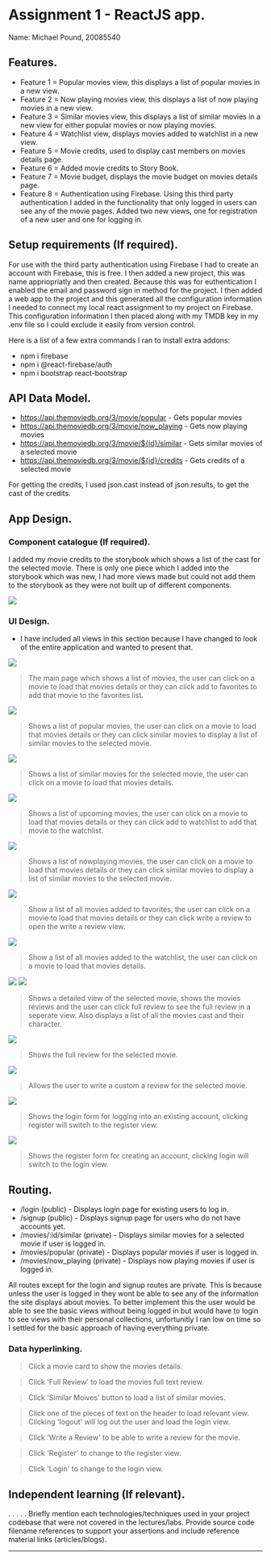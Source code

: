 # Assignment 1 - ReactJS app.

Name: Michael Pound, 20085540

## Features.
 
 + Feature 1 = Popular movies view, this displays a list of popular movies in a new view.
 + Feature 2 = Now playing movies view, this displays a list of now playing movies in a new view.
 + Feature 3 = Similar movies view, this displays a list of similar movies in a new view for either popular movies or now playing movies.
 + Feature 4 = Watchlist view, displays movies added to watchlist in a new view.
 + Feature 5 = Movie credits, used to display cast members on movies details page.
 + Feature 6 = Added movie credits to Story Book.
 + Feature 7 = Movie budget, displays the movie budget on movies details page.
 + Feature 8 = Authentication using Firebase. Using this third party authentication I added in the functionality that only logged in users can see any of the movie pages. Added two new views, one for registration of a new user and one for logging in.

## Setup requirements (If required).

For use with the third party authentication using Firebase I had to create an account with Firebase, this is free. I then added a new project, this was name appriopriatly and then created. Because this was for euthentication I enabled the email and password sign in method for the project. I then added a web app to the project and this generated all the configuration information I needed to connect my local react assignment to my project on Firebase. This configuration information I then placed along with my TMDB key in my .env file so I could exclude it easily from version control.

Here is a list of a few extra commands I ran to install extra addons:
+ npm i firebase
+ npm i @react-firebase/auth
+ npm i bootstrap react-bootstrap

## API Data Model.

+ https://api.themoviedb.org/3/movie/popular - Gets popular movies
+ https://api.themoviedb.org/3/movie/now_playing - Gets now playing movies
+ https://api.themoviedb.org/3/movie/${id}/similar - Gets similar movies of a selected movie
+ https://api.themoviedb.org/3/movie/${id}/credits - Gets credits of a selected movie

For getting the credits, I used json.cast instead of json.results, to get the cast of the credits.

## App Design.

### Component catalogue (If required).

I added my movie credits to the storybook which shows a list of the cast for the selected movie. There is only one piece which I added into the storybook which was new, I had more views made but could not add them to the storybook as they were not built up of different components.

![][stories]

### UI Design.

+ I have included all views in this section because I have changed to look of the entire application and wanted to present that.

![][movies]
>The main page which shows a list of movies, the user can click on a movie to load that movies details or they can click add to favorites to add that movie to the favorites list.


![][popular]
>Shows a list of popular movies, the user can click on a movie to load that movies details or they can click similar movies to display a list of similar movies to the selected movie.


![][similar]
>Shows a list of similar movies for the selected movie, the user can click on a movie to load that movies details.


![][upcoming]
>Shows a list of upcoming movies, the user can click on a movie to load that movies details or they can click add to watchlist to add that movie to the watchlist.


![][nowPlaying]
>Shows a list of nowplaying movies, the user can click on a movie to load that movies details or they can click similar movies to display a list of similar movies to the selected movie.


![][favourites]
>Show a list of all movies added to favorites, the user can click on a movie to load that movies details or they can click write a review to open the write a review view.


![][watchList]
>Show a list of all movies added to the watchlist, the user can click on a movie to load that movies details.


![][details]
![][cast]
>Shows a detailed view of the selected movie, shows the movies reviews and the user can click full review to see the full review in a seperate view. Also displays a list of all the movies cast and their character.


![][fullReview]
>Shows the full review for the selected movie.


![][writeReview]
>Allows the user to write a custom a review for the selected movie.


![][login]
>Shows the login form for logging into an existing account, clicking register will switch to the register view.


![][register]
>Shows the register form for creating an account, clicking login will switch to the login view.

## Routing.

+ /login (public) - Displays login page for existing users to log in.
+ /signup (public) - Displays signup page for users who do not have accounts yet.
+ /movies/:id/similar (private) - Displays similar movies for a selected movie if user is logged in.
+ /movies/popular (private) - Displays popular movies if user is logged in.
+ /movies/now_playing (private) - Displays now playing movies if user is logged in.

All routes except for the login and signup routes are private. This is because unless the user is logged in they wont be able to see any of the information the site displays about movies. To better implement this the user would be able to see the basic views without being logged in but would have to login to see views with their personal collections, unfortunitly I ran low on time so I settled for the basic approach of having everything private.

### Data hyperlinking.

[card]: ./public/card.png
> Click a movie card to show the movies details.


[clickReview]: ./public/clickReview.png
> Click 'Full Review' to load the movies full text review.


[clickSimilar]: ./public/clickSimilar.png
> Click 'Similar Moives' button to load a list of similar movies.


[clickHeader]: ./public/clickHeader.png
> Click one of the pieces of text on the header to load relevant view. Clicking 'logout' will log out the user and load the login view.


[clickWrite]: ./public/clickWrite.png
> Click 'Write a Review' to be able to write a review for the movie.


[clickLogin]: ./public/clickLogin.png
> Click 'Register' to change to the register view.


[clickRegister]: ./public/clickRegister.png
> Click 'Login' to change to the login view.


## Independent learning (If relevant).

. . . . . Briefly mention each technologies/techniques used in your project codebase that were not covered in the lectures/labs. Provide source code filename references to support your assertions and include reference material links (articles/blogs).

---------------------------------

[model]: ./data.jpg
[movieDetail]: ./public/movieDetail.png
[review]: ./public/review.png
[reviewLink]: ./public/reviewLink.png
[cardLink]: ./public/cardLink.png


[stories]: ./public/story.png
[movies]: ./public/movies.png
[popular]: ./public/popular.png
[similar]: ./public/similar.png
[upcoming]: ./public/upcoming.png
[nowPlaying]: ./public/nowPlaying.png
[favourites]: ./public/favourites.png
[watchList]: ./public/watchList.png
[details]: ./public/details.png
[cast]: ./public/cast.png

[fullReview]: ./public/fullReview.png
[writeReview]: ./public/writeReview.png

[login]: ./public/login.png
[register]: ./public/register.png

[card]: ./public/card.png
[clickReview]: ./public/clickReview.png
[clickSimilar]: ./public/clickSimilar.png
[clickHeader]: ./public/clickHeader.png
[clickWrite]: ./public/clickWrite.png
[clickLogin]: ./public/clickLogin.png
[clickRegister]: ./public/clickRegister.png